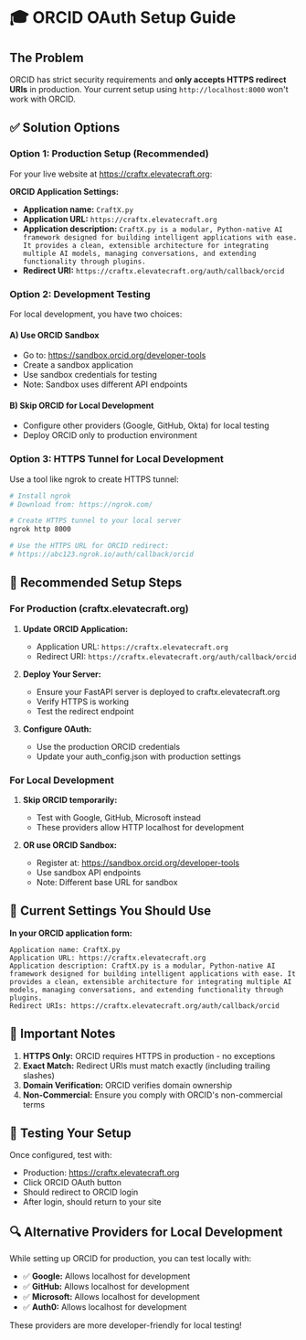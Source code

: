 # 🎓 ORCID OAuth Setup Guide

## The Problem

ORCID has strict security requirements and **only accepts HTTPS redirect URIs** in production. Your current setup using `http://localhost:8000` won't work with ORCID.

## ✅ Solution Options

### Option 1: Production Setup (Recommended)

For your live website at <https://craftx.elevatecraft.org>:

**ORCID Application Settings:**

- **Application name:** `CraftX.py`
- **Application URL:** `https://craftx.elevatecraft.org`
- **Application description:** `CraftX.py is a modular, Python-native AI framework designed for building intelligent applications with ease. It provides a clean, extensible architecture for integrating multiple AI models, managing conversations, and extending functionality through plugins.`
- **Redirect URI:** `https://craftx.elevatecraft.org/auth/callback/orcid`

### Option 2: Development Testing

For local development, you have two choices:

#### A) Use ORCID Sandbox

- Go to: <https://sandbox.orcid.org/developer-tools>
- Create a sandbox application
- Use sandbox credentials for testing
- Note: Sandbox uses different API endpoints

#### B) Skip ORCID for Local Development

- Configure other providers (Google, GitHub, Okta) for local testing
- Deploy ORCID only to production environment

### Option 3: HTTPS Tunnel for Local Development

Use a tool like ngrok to create HTTPS tunnel:

```bash
# Install ngrok
# Download from: https://ngrok.com/

# Create HTTPS tunnel to your local server
ngrok http 8000

# Use the HTTPS URL for ORCID redirect:
# https://abc123.ngrok.io/auth/callback/orcid
```

## 🔧 Recommended Setup Steps

### For Production (craftx.elevatecraft.org)

1. **Update ORCID Application:**
   - Application URL: `https://craftx.elevatecraft.org`
   - Redirect URI: `https://craftx.elevatecraft.org/auth/callback/orcid`

2. **Deploy Your Server:**
   - Ensure your FastAPI server is deployed to craftx.elevatecraft.org
   - Verify HTTPS is working
   - Test the redirect endpoint

3. **Configure OAuth:**
   - Use the production ORCID credentials
   - Update your auth_config.json with production settings

### For Local Development

1. **Skip ORCID temporarily:**
   - Test with Google, GitHub, Microsoft instead
   - These providers allow HTTP localhost for development

2. **OR use ORCID Sandbox:**
   - Register at: <https://sandbox.orcid.org/developer-tools>
   - Use sandbox API endpoints
   - Note: Different base URL for sandbox

## 📝 Current Settings You Should Use

**In your ORCID application form:**

```
Application name: CraftX.py
Application URL: https://craftx.elevatecraft.org
Application description: CraftX.py is a modular, Python-native AI framework designed for building intelligent applications with ease. It provides a clean, extensible architecture for integrating multiple AI models, managing conversations, and extending functionality through plugins.
Redirect URIs: https://craftx.elevatecraft.org/auth/callback/orcid
```

## 🚨 Important Notes

1. **HTTPS Only:** ORCID requires HTTPS in production - no exceptions
2. **Exact Match:** Redirect URIs must match exactly (including trailing slashes)
3. **Domain Verification:** ORCID verifies domain ownership
4. **Non-Commercial:** Ensure you comply with ORCID's non-commercial terms

## 🧪 Testing Your Setup

Once configured, test with:

- Production: <https://craftx.elevatecraft.org>
- Click ORCID OAuth button
- Should redirect to ORCID login
- After login, should return to your site

## 🔍 Alternative Providers for Local Development

While setting up ORCID for production, you can test locally with:

- ✅ **Google:** Allows localhost for development
- ✅ **GitHub:** Allows localhost for development  
- ✅ **Microsoft:** Allows localhost for development
- ✅ **Auth0:** Allows localhost for development

These providers are more developer-friendly for local testing!
